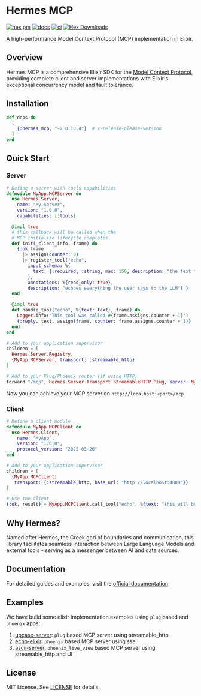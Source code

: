 # Hermes MCP

[![hex.pm](https://img.shields.io/hexpm/v/hermes_mcp.svg)](https://hex.pm/packages/hermes_mcp)
[![docs](https://img.shields.io/badge/hex-docs-blue.svg)](https://hexdocs.pm/hermes_mcp)
[![ci](https://github.com/cloudwalk/hermes-mcp/actions/workflows/ci.yml/badge.svg)](https://github.com/cloudwalk/hermes-mcp/actions/workflows/ci.yml)
[![Hex Downloads](https://img.shields.io/hexpm/dt/hermes_mcp)](https://hex.pm/packages/hermes_mcp)

A high-performance Model Context Protocol (MCP) implementation in Elixir.

## Overview

Hermes MCP is a comprehensive Elixir SDK for the [Model Context Protocol](https://spec.modelcontextprotocol.io/), providing complete client and server implementations with Elixir's exceptional concurrency model and fault tolerance.

## Installation

```elixir
def deps do
  [
    {:hermes_mcp, "~> 0.13.4"}  # x-release-please-version
  ]
end
```

## Quick Start

### Server

```elixir
# Define a server with tools capabilities
defmodule MyApp.MCPServer do
  use Hermes.Server,
    name: "My Server",
    version: "1.0.0",
    capabilities: [:tools]

  @impl true
  # this callback will be called when the
  # MCP initialize lifecycle completes
  def init(_client_info, frame) do
    {:ok,frame
      |> assign(counter: 0)
      |> register_tool("echo",
        input_schema: %{
          text: {:required, :string, max: 150, description: "the text to be echoed"}
        },
        annotations: %{read_only: true},
        description: "echoes everything the user says to the LLM") }
  end

  @impl true
  def handle_tool("echo", %{text: text}, frame) do
    Logger.info("This tool was called #{frame.assigns.counter + 1}")
    {:reply, text, assign(frame, counter: frame.assigns.counter + 1)}
  end
end

# Add to your application supervisor
children = [
  Hermes.Server.Registry,
  {MyApp.MCPServer, transport: :streamable_http}
]

# Add to your Plug/Phoenix router (if using HTTP)
forward "/mcp", Hermes.Server.Transport.StreamableHTTP.Plug, server: MyApp.MCPServer
```

Now you can achieve your MCP server on `http://localhost:<port>/mcp`

### Client

```elixir
# Define a client module
defmodule MyApp.MCPClient do
  use Hermes.Client,
    name: "MyApp",
    version: "1.0.0",
    protocol_version: "2025-03-26"
end

# Add to your application supervisor
children = [
  {MyApp.MCPClient,
   transport: {:streamable_http, base_url: "http://localhost:4000"}}
]

# Use the client
{:ok, result} = MyApp.MCPClient.call_tool("echo", %{text: "this will be echoed!"})
```

## Why Hermes?

Named after Hermes, the Greek god of boundaries and communication, this library facilitates seamless interaction between Large Language Models and external tools - serving as a messenger between AI and data sources.

## Documentation

For detailed guides and examples, visit the [official documentation](https://hexdocs.pm/hermes_mcp).

## Examples

We have build some elixir implementation examples using `plug` based and `phoenix` apps:

1. [upcase-server](/priv/dev/upcase/README.md): `plug` based MCP server using streamable_http
2. [echo-elixir](/priv/dev/echo-elixir/README.md): `phoenix` based MCP server using sse
3. [ascii-server](/priv/dev/ascii/README.md): `phoenix_live_view` based MCP server using streamable_http and UI

## License

MIT License. See [LICENSE](./LICENSE) for details.
